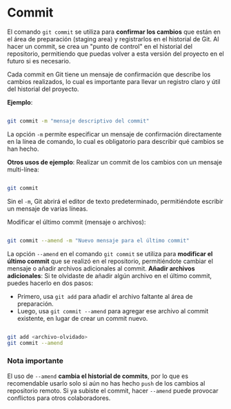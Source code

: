 

# Commit
El comando `git commit` se utiliza para **confirmar los cambios** que están en el área de preparación (staging area) y registrarlos en el historial de Git. Al hacer un commit, se crea un "punto de control" en el historial del repositorio, permitiendo que puedas volver a esta versión del proyecto en el futuro si es necesario.

Cada commit en Git tiene un mensaje de confirmación que describe los cambios realizados, lo cual es importante para llevar un registro claro y útil del historial del proyecto.

**Ejemplo**:
```bash

git commit -m "mensaje descriptivo del commit"

```
 La opción `-m` permite especificar un mensaje de confirmación directamente en la línea de comando, lo cual es obligatorio para describir qué cambios se han hecho.

**Otros usos de ejemplo**:
Realizar un commit de los cambios con un mensaje multi-línea:
```bash

git commit

```
Sin el `-m`, Git abrirá el editor de texto predeterminado, permitiéndote escribir un mensaje de varias líneas.

Modificar el último commit (mensaje o archivos):
```bash

git commit --amend -m "Nuevo mensaje para el último commit"

```
La opción `--amend` en el comando `git commit` se utiliza para **modificar el último commit** que se realizó en el repositorio, permitiéndote cambiar el mensaje o añadir archivos adicionales al commit.
**Añadir archivos adicionales**: Si te olvidaste de añadir algún archivo en el último commit, puedes hacerlo en dos pasos:

-   Primero, usa `git add` para añadir el archivo faltante al área de preparación.
-   Luego, usa `git commit --amend` para agregar ese archivo al commit existente, en lugar de crear un commit nuevo.

```bash

git add <archivo-olvidado>
git commit --amend

```
### Nota importante
El uso de `--amend` **cambia el historial de commits**, por lo que es recomendable usarlo solo si aún no has hecho `push` de los cambios al repositorio remoto. Si ya subiste el commit, hacer `--amend` puede provocar conflictos para otros colaboradores.

